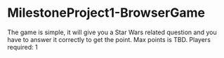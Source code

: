 # MilestoneProject1-BrowserGame
The game is simple, it will give you a Star Wars related question and you have to answer it correctly to get the point. Max points is TBD.
Players required: 1
